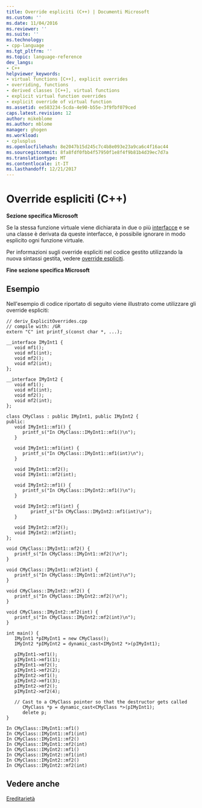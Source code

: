 ```yaml
---
title: Override espliciti (C++) | Documenti Microsoft
ms.custom: ''
ms.date: 11/04/2016
ms.reviewer: ''
ms.suite: ''
ms.technology:
- cpp-language
ms.tgt_pltfrm: ''
ms.topic: language-reference
dev_langs:
- C++
helpviewer_keywords:
- virtual functions [C++], explicit overrides
- overriding, functions
- derived classes [C++], virtual functions
- explicit virtual function overrides
- explicit override of virtual function
ms.assetid: ee583234-5cda-4e90-b55e-3f9fbf079ced
caps.latest.revision: 12
author: mikeblome
ms.author: mblome
manager: ghogen
ms.workload:
- cplusplus
ms.openlocfilehash: 8e2047b15d245c7c4b8e093e23a9ca6c4f16ac44
ms.sourcegitcommit: 8fa8fdf0fbb4f57950f1e8f4f9b81b4d39ec7d7a
ms.translationtype: MT
ms.contentlocale: it-IT
ms.lasthandoff: 12/21/2017
---
```

# <a name="explicit-overrides-c"></a>Override espliciti (C++)
**Sezione specifica Microsoft**  
  
 Se la stessa funzione virtuale viene dichiarata in due o più [interfacce](../cpp/interface.md) e se una classe è derivata da queste interfacce, è possibile ignorare in modo esplicito ogni funzione virtuale.  
  
 Per informazioni sugli override espliciti nel codice gestito utilizzando la nuova sintassi gestita, vedere [override espliciti](../windows/explicit-overrides-cpp-component-extensions.md).  
  
 **Fine sezione specifica Microsoft**  
  
## <a name="example"></a>Esempio  
 Nell'esempio di codice riportato di seguito viene illustrato come utilizzare gli override espliciti:  
  
```  
// deriv_ExplicitOverrides.cpp  
// compile with: /GR  
extern "C" int printf_s(const char *, ...);  
  
__interface IMyInt1 {  
   void mf1();  
   void mf1(int);  
   void mf2();  
   void mf2(int);  
};  
  
__interface IMyInt2 {  
   void mf1();  
   void mf1(int);  
   void mf2();  
   void mf2(int);  
};  
  
class CMyClass : public IMyInt1, public IMyInt2 {  
public:  
   void IMyInt1::mf1() {  
      printf_s("In CMyClass::IMyInt1::mf1()\n");  
   }  
  
   void IMyInt1::mf1(int) {  
      printf_s("In CMyClass::IMyInt1::mf1(int)\n");  
   }  
  
   void IMyInt1::mf2();  
   void IMyInt1::mf2(int);  
  
   void IMyInt2::mf1() {  
      printf_s("In CMyClass::IMyInt2::mf1()\n");  
   }  
  
   void IMyInt2::mf1(int) {  
         printf_s("In CMyClass::IMyInt2::mf1(int)\n");  
   }  
  
   void IMyInt2::mf2();  
   void IMyInt2::mf2(int);  
};  
  
void CMyClass::IMyInt1::mf2() {  
   printf_s("In CMyClass::IMyInt1::mf2()\n");  
}  
  
void CMyClass::IMyInt1::mf2(int) {  
   printf_s("In CMyClass::IMyInt1::mf2(int)\n");  
}  
  
void CMyClass::IMyInt2::mf2() {  
   printf_s("In CMyClass::IMyInt2::mf2()\n");  
}  
  
void CMyClass::IMyInt2::mf2(int) {  
   printf_s("In CMyClass::IMyInt2::mf2(int)\n");  
}  
  
int main() {  
   IMyInt1 *pIMyInt1 = new CMyClass();  
   IMyInt2 *pIMyInt2 = dynamic_cast<IMyInt2 *>(pIMyInt1);  
  
   pIMyInt1->mf1();  
   pIMyInt1->mf1(1);  
   pIMyInt1->mf2();  
   pIMyInt1->mf2(2);  
   pIMyInt2->mf1();  
   pIMyInt2->mf1(3);  
   pIMyInt2->mf2();  
   pIMyInt2->mf2(4);  
  
   // Cast to a CMyClass pointer so that the destructor gets called  
      CMyClass *p = dynamic_cast<CMyClass *>(pIMyInt1);  
      delete p;  
}  
```  
  
```Output  
In CMyClass::IMyInt1::mf1()  
In CMyClass::IMyInt1::mf1(int)  
In CMyClass::IMyInt1::mf2()  
In CMyClass::IMyInt1::mf2(int)  
In CMyClass::IMyInt2::mf1()  
In CMyClass::IMyInt2::mf1(int)  
In CMyClass::IMyInt2::mf2()  
In CMyClass::IMyInt2::mf2(int)  
```  
  
## <a name="see-also"></a>Vedere anche  
 [Ereditarietà](../cpp/inheritance-cpp.md)